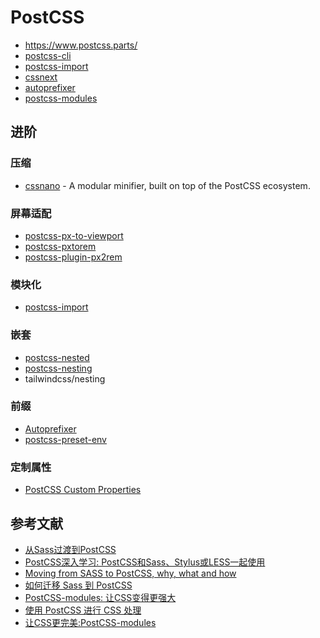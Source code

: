 PostCSS
========

- https://www.postcss.parts/
- [postcss-cli](https://github.com/postcss/postcss-cli)
- [postcss-import](https://github.com/postcss/postcss-import)
- [cssnext](http://cssnext.io/)
- [autoprefixer](https://github.com/postcss/autoprefixer)
- [postcss-modules](https://github.com/css-modules/postcss-modules)

## 进阶

### 压缩

- [cssnano](https://github.com/cssnano/cssnano) - A modular minifier, built on top of the PostCSS ecosystem.

### 屏幕适配

- [postcss-px-to-viewport](https://github.com/evrone/postcss-px-to-viewport)
- [postcss-pxtorem](https://github.com/cuth/postcss-pxtorem)
- [postcss-plugin-px2rem](https://github.com/pigcan/postcss-plugin-px2rem)

### 模块化

- [postcss-import](https://github.com/postcss/postcss-import)

### 嵌套

- [postcss-nested](https://github.com/postcss/postcss-nested)
- [postcss-nesting ](https://github.com/csstools/postcss-nesting)
- tailwindcss/nesting

### 前缀

- [Autoprefixer](https://github.com/postcss/autoprefixer)
- [postcss-preset-env ](https://github.com/csstools/postcss-preset-env)

### 定制属性

- [PostCSS Custom Properties](https://github.com/csstools/postcss-plugins/tree/main/plugins/postcss-custom-properties)

## 参考文献

- [从Sass过渡到PostCSS](https://www.w3cplus.com/preprocessor/sass-to-postcss.html)
- [PostCSS深入学习: PostCSS和Sass、Stylus或LESS一起使用](https://www.w3cplus.com/PostCSS/using-postcss-together-with-sass-stylus-or-less.html)
- [Moving from SASS to PostCSS, why, what and how](https://medium.com/@Kirkhammetz/moving-from-sass-to-postcss-why-what-and-how-f68b1bc760dc)
- [如何迁移 Sass 到 PostCSS](http://imweb.io/topic/5b422d444d378e703a4f4468)
- [PostCSS-modules: 让CSS变得更强大](https://www.w3cplus.com/css/postcss-modules-make-css-great-again.html)
- [使用 PostCSS 进行 CSS 处理](https://www.ibm.com/developerworks/cn/web/1604-postcss-css/index.html)
- [让CSS更完美:PostCSS-modules](https://www.zcfy.cc/article/postcss-modules-make-css-great-again-2303.html)
